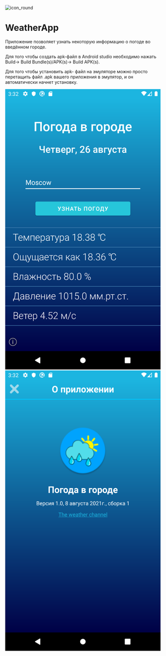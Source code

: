 ![icon_round](https://user-images.githubusercontent.com/62548557/130997346-eed73639-ae8b-4907-819b-135b0b69db5a.png)
# WeatherApp
Приложение позволяет узнать некоторую информацию о погоде во введённом городе.

Для того чтобы создать apk-файл в Android studio необходимо нажать Build-> Build Bundle(s)/APK(s)-> Build APK(s).

Для того чтобы установить apk- файл на эмуляторе можно просто перетащить файл .apk вашего приложения в эмулятор, 
и он автоматически начнет установку.

<img src="https://github.com/Andrew-Garanin/WeatherApp/blob/master/screenshots/main.png" width="500" height="900"/>
<img src="https://github.com/Andrew-Garanin/WeatherApp/blob/master/screenshots/about.png" width="500" height="900"/>
